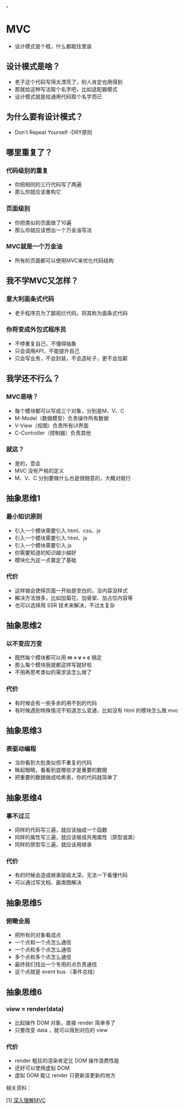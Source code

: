 。

# MVC

* 设计模式是个框，什么都能往里装



## 设计模式是啥？

* 老子这个代码写得太漂亮了，别人肯定也用得到
* 那就给这种写法取个名字吧，比如适配器模式
* 设计模式就是给通用代码取个名字而已



## 为什么要有设计模式？

* Don't Repeat Yourself -DRY原则



## 哪里重复了？

### 代码级别的重复

* 你把相同的三行代码写了两遍
* 那么你就应该重构它

### 页面级别

* 你把类似的页面做了10遍
* 那么你就应该想出一个万金油写法

### MVC就是一个万金油

* 所有的页面都可以使用MVC来优化代码结构



## 我不学MVC又怎样？

### 意大利面条式代码

* 老手程序员为了鄙视烂代码，将其称为面条式代码

### 你将变成外包式程序员

* 不停重复自己，不懂得抽象
* 只会调用API，不能提升自己
* 只会写业务，不会封装，不会造轮子，更不会加薪



## 我学还不行么？

### MVC是啥？

* 每个模块都可以写成三个对象，分别是M、V、C
* M-Model（数据模型）负责操作所有数据
* V-View（视图）负责所有UI界面
* C-Controller（控制器）负责其他

### 就这？

* 是的，意会
* MVC 没有严格的定义
* M、V、C 分别要做什么也是很随意的，大概对就行



## 抽象思维1

### 最小知识原则

* 引入一个模块需要引入 html、css、js
* 引入一个模块需要引入 html、js
* 引入一个模块需要引入 js
* 你需要知道的知识越少越好
* 模块化为这一点奠定了基础

### 代价

* 这样做会使得页面一开始是空白的，没内容没样式
* 解决方法很多，比如加菊花、加骨架、加占位内容等
* 也可以选择用 SSR 技术来解决，不过太复杂



## 抽象思维2

### 以不变应万变

* 既然每个模块都可以用 **m + v + c** 搞定
* 那么每个模块我就都这样写就好啦
* 不用再思考类似的需求该怎么做了

### 代价

* 有时候会有一些多余的用不到的代码
* 有时候遇到特殊情况不知道怎么变通，比如没有 html 的模块怎么做 mvc



## 抽象思维3

### 表驱动编程

* 当你看到大批类似但不重复的代码
* 眯起眼睛，看看到底哪些才是重要的数据
* 把重要的数据做成哈希表，你的代码就简单了



## 抽象思维4

### 事不过三

* 同样的代码写三遍，就应该抽成一个函数
* 同样的属性写三遍，就应该做成共用属性（原型或类）
* 同样的原型写三遍，就应该用继承

### 代价

* 有的时候会造成继承层级太深，无法一下看懂代码
* 可以通过写文档、画类图解决



## 抽象思维5

### 俯瞰全局

* 把所有的对象看成点
* 一个点和一个点怎么通信
* 一个点和多个点怎么通信
* 多个点和多个点怎么通信
* 最终我们找出一个专用的点负责通信
* 这个点就是 event bus （事件总线）



## 抽象思维6

### view = render(data)

* 比起操作 DOM 对象，直接 render 简单多了
* 只要改变 data ，就可以得到对应的 view

### 代价

* render 粗狂的渲染肯定比 DOM 操作浪费性能
* 还好可以使用虚拟 DOM
* 虚拟 DOM 能让 render 只更新该更新的地方



相关资料：

[1] [深入理解MVC](https://zhuanlan.zhihu.com/p/35680070)















